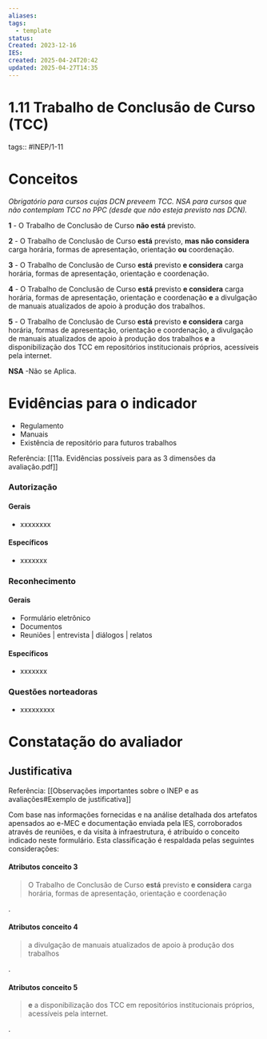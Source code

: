 ```yaml
---
aliases: 
tags:
  - template
status: 
Created: 2023-12-16
IES: 
created: 2025-04-24T20:42
updated: 2025-04-27T14:35
---
```

# 1.11 Trabalho de Conclusão de Curso (TCC)

tags:: #INEP/1-11

# Conceitos

_Obrigatório para cursos cujas DCN preveem TCC. NSA para cursos que não contemplam TCC no PPC (desde que não esteja previsto nas DCN)._

**1** - O Trabalho de Conclusão de Curso **não está** previsto.

**2** - O Trabalho de Conclusão de Curso **está** previsto, **mas não considera** carga horária, formas de apresentação, orientação **ou** coordenação.

**3** - O Trabalho de Conclusão de Curso **está** previsto **e considera** carga horária, formas de apresentação, orientação e coordenação.

**4** - O Trabalho de Conclusão de Curso **está** previsto **e considera** carga horária, formas de apresentação, orientação e coordenação **e** a divulgação de manuais atualizados de apoio à produção dos trabalhos.

**5** - O Trabalho de Conclusão de Curso **está** previsto **e considera** carga horária, formas de apresentação, orientação e coordenação, a divulgação de manuais atualizados de apoio à produção dos trabalhos **e** a disponibilização dos TCC em repositórios institucionais próprios, acessíveis pela internet.

**NSA** -Não se Aplica.

# Evidências para o indicador

- Regulamento
- Manuais
- Existência de repositório para futuros trabalhos

Referência: [[11a. Evidências possíveis para as 3 dimensões da avaliação.pdf]]

### Autorização

#### Gerais

- xxxxxxxx

#### Específicos

- xxxxxxx

### Reconhecimento

#### Gerais

- Formulário eletrônico
- Documentos
- Reuniões | entrevista | diálogos | relatos

#### Específicos

- xxxxxxx

### Questões norteadoras

- xxxxxxxxx

# Constatação do avaliador

## Justificativa

Referência: [[Observações importantes sobre o INEP e as avaliações#Exemplo de justificativa]]

Com base nas informações fornecidas e na análise detalhada dos artefatos apensados ao e-MEC e documentação enviada pela IES, corroborados através de reuniões, e da visita à infraestrutura, é atribuído o conceito indicado neste formulário. Esta classificação é respaldada pelas seguintes considerações:

#### Atributos conceito 3

 > O Trabalho de Conclusão de Curso **está** previsto **e considera** carga horária, formas de apresentação, orientação e coordenação

 .

#### Atributos conceito 4

> a divulgação de manuais atualizados de apoio à produção dos trabalhos

.

#### Atributos conceito 5

> **e** a disponibilização dos TCC em repositórios institucionais próprios, acessíveis pela internet.

.
